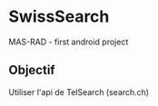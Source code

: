 # SwissSearch
MAS-RAD - first android project

## Objectif
Utiliser l'api de TelSearch (search.ch)

